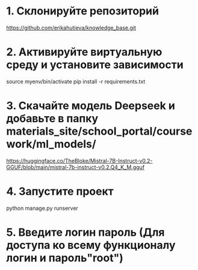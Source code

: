 # 1. Склонируйте репозиторий

https://github.com/erikahutieva/knowledge_base.git

# 2. Активируйте виртуальную среду и установите зависимости

source myenv/bin/activate
pip install -r requirements.txt

# 3. Скачайте модель Deepseek и добавьте в папку materials_site/school_portal/coursework/ml_models/

https://huggingface.co/TheBloke/Mistral-7B-Instruct-v0.2-GGUF/blob/main/mistral-7b-instruct-v0.2.Q4_K_M.gguf

# 4. Запустите проект

python manage.py runserver

# 5. Введите логин пароль (Для доступа ко всему функционалу логин и пароль"root")



